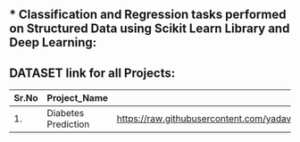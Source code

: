 ## * Classification and Regression tasks performed on Structured Data using Scikit Learn Library and Deep Learning:




## DATASET link for all Projects:

|Sr.No| Project_Name                      |  dataset                                                      |
|-----|-----------------------------------|---------------------------------------------------------------|
|1.   | Diabetes Prediction               | https://raw.githubusercontent.com/yadavdeven/Regression_and_Classification_projects/main/data_for_all_projects/diabetes.csv |
 
